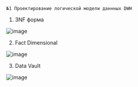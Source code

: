 `№1 Проектирование логической модели даннных DWH`

1. 3NF форма

![image](https://github.com/ZhDmitriy/karpov_de/assets/141666797/30c7f621-3e97-4534-af99-9b79a0091238)

2. Fact Dimensional

![image](https://github.com/ZhDmitriy/karpov_de/assets/141666797/e11a5bac-4a1e-45f1-af12-32835d947323)

3. Data Vault

![image](https://github.com/ZhDmitriy/karpov_de/assets/141666797/34fa78ea-e11e-4539-8e77-5d84633178f5)



